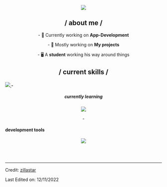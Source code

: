 <p align = center ><img src="https://cdn.discordapp.com/attachments/1198579307036024995/1263915130387828800/Picsart_24-07-19_13-45-53-276.png?ex=669bf831&is=669aa6b1&hm=676958dfdfdb32540af1c2db77377079f801f678f0fcabbef70e302d8264c22f&"> </p>

<div>

<h2 align = "center"> / about me /</h2>
 <p align = "center">
- 👑 Currently working on <b>App-Development</b> </p>
<p align = "center">
- 🎩 Mostly working on <b>My projects</b> </p>
<p align= "center">
- 🖥️ A <b>student</b> working his way around things
</p>
<h2 align = "center"> / current skills / </h2>
<h4 align = "center> languages </h4>
  <p align="center">
  <a href="https://skillicons.dev">
    <img src="https://skillicons.dev/icons?i=py,rust" />
  </a>
  - <h5 align = "center"> currently learning </h5>
<p align="center">
  <a href="https://skillicons.dev">
    <img src="https://skillicons.dev/icons?i=haskell,php,ruby" />
  </a>
</p>
 <p align = "center" >
- <h4> development tools </h4>
</p>
<p align="center">
  <a href="https://skillicons.dev">
    <img src="https://skillicons.dev/icons?i=vim,pycharm,linux,vscode" />
  </a>
</p>


  </br></br>
  
  </div>
  </div>

------
Credit: [zillastar](https://github.com/zillastar)

Last Edited on: 12/11/2022